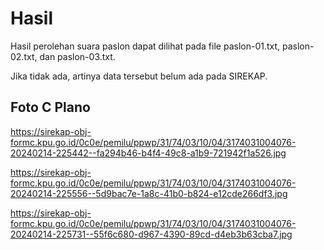 # Hasil

Hasil perolehan suara paslon dapat dilihat pada file paslon-01.txt, paslon-02.txt, dan paslon-03.txt.

Jika tidak ada, artinya data tersebut belum ada pada SIREKAP.

## Foto C Plano

https://sirekap-obj-formc.kpu.go.id/0c0e/pemilu/ppwp/31/74/03/10/04/3174031004076-20240214-225442--fa294b46-b4f4-49c8-a1b9-721942f1a526.jpg

https://sirekap-obj-formc.kpu.go.id/0c0e/pemilu/ppwp/31/74/03/10/04/3174031004076-20240214-225556--5d9bac7e-1a8c-41b0-b824-e12cde266df3.jpg

https://sirekap-obj-formc.kpu.go.id/0c0e/pemilu/ppwp/31/74/03/10/04/3174031004076-20240214-225731--55f6c680-d967-4390-89cd-d4eb3b63cba7.jpg
